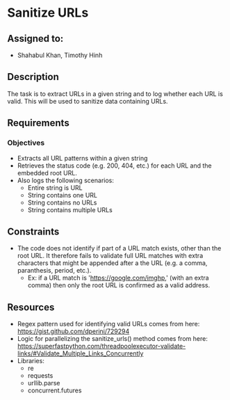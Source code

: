 # Sanitize URLs

## Assigned to:
- Shahabul Khan, Timothy Hinh

## Description
The task is to extract URLs in a given string and to log whether each URL is valid. This will be used to sanitize data containing URLs.

## Requirements

### Objectives
- Extracts all URL patterns within a given string
- Retrieves the status code (e.g. 200, 404, etc.) for each URL and the embedded root URL. 
- Also logs the following scenarios:
    - Entire string is URL
    - String contains one URL
    - String contains no URLs
    - String contains multiple URLs

## Constraints
- The code does not identify if part of a URL match exists, other than the root URL. It therefore fails to validate full URL matches with extra characters that might be appended after a the URL (e.g. a comma, paranthesis, period, etc.).
    - Ex: if a URL match is 'https://google.com/imghp,' (with an extra comma) then only the root URL is confirmed as a valid address.

## Resources
- Regex pattern used for identifying valid URLs comes from here: https://gist.github.com/dperini/729294
- Logic for parallelizing the sanitize_urls() method comes from here: https://superfastpython.com/threadpoolexecutor-validate-links/#Validate_Multiple_Links_Concurrently
- Libraries:
    - re
    - requests
    - urllib.parse
    - concurrent.futures


